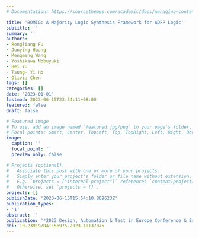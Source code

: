 ```yaml
---
# Documentation: https://sourcethemes.com/academic/docs/managing-content/

title: 'BOMIG: A Majority Logic Synthesis Framework for AQFP Logic'
subtitle: ''
summary: ''
authors:
- Rongliang Fu
- Junying Huang
- Mengmeng Wang
- Yoshikawa Nobuyuki
- Bei Yu
- Tsung- Yi Ho
- Olivia Chen
tags: []
categories: []
date: '2023-01-01'
lastmod: 2023-06-15T23:54:11+08:00
featured: false
draft: false

# Featured image
# To use, add an image named `featured.jpg/png` to your page's folder.
# Focal points: Smart, Center, TopLeft, Top, TopRight, Left, Right, BottomLeft, Bottom, BottomRight.
image:
  caption: ''
  focal_point: ''
  preview_only: false

# Projects (optional).
#   Associate this post with one or more of your projects.
#   Simply enter your project's folder or file name without extension.
#   E.g. `projects = ["internal-project"]` references `content/project/deep-learning/index.md`.
#   Otherwise, set `projects = []`.
projects: []
publishDate: '2023-06-15T15:54:10.869623Z'
publication_types:
- '1'
abstract: ''
publication: '*2023 Design, Automation & Test in Europe Conference & Exhibition (DATE)*'
doi: 10.23919/DATE56975.2023.10137075
---
```

